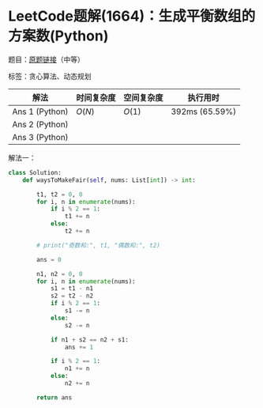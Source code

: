 # LeetCode题解(1664)：生成平衡数组的方案数(Python)

题目：[原题链接](https://leetcode-cn.com/problems/ways-to-make-a-fair-array/)（中等）

标签：贪心算法、动态规划

| 解法           | 时间复杂度 | 空间复杂度 | 执行用时       |
| -------------- | ---------- | ---------- | -------------- |
| Ans 1 (Python) | $O(N)$     | $O(1)$     | 392ms (65.59%) |
| Ans 2 (Python) |            |            |                |
| Ans 3 (Python) |            |            |                |

解法一：

```python
class Solution:
    def waysToMakeFair(self, nums: List[int]) -> int:

        t1, t2 = 0, 0
        for i, n in enumerate(nums):
            if i % 2 == 1:
                t1 += n
            else:
                t2 += n

        # print("奇数和:", t1, "偶数和:", t2)

        ans = 0

        n1, n2 = 0, 0
        for i, n in enumerate(nums):
            s1 = t1 - n1
            s2 = t2 - n2
            if i % 2 == 1:
                s1 -= n
            else:
                s2 -= n

            if n1 + s2 == n2 + s1:
                ans += 1

            if i % 2 == 1:
                n1 += n
            else:
                n2 += n

        return ans
```

